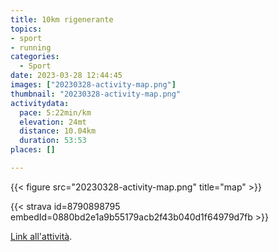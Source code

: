 ```yaml
---
title: 10km rigenerante 
topics:
- sport
- running
categories:
  - Sport
date: 2023-03-28 12:44:45
images: ["20230328-activity-map.png"]
thumbnail: "20230328-activity-map.png"
activitydata:
  pace: 5:22min/km
  elevation: 24mt
  distance: 10.04km
  duration: 53:53
places: []

---
```






{{< figure src="20230328-activity-map.png" title="map" >}}


{{< strava id=8790898795 embedId=0880bd2e1a9b55179acb2f43b040d1f64979d7fb >}}

[Link all'attività](https://strava.com/activities/8790898795).
